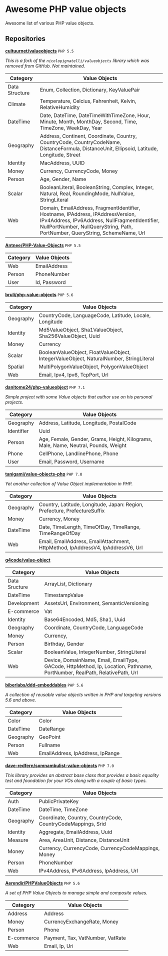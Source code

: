 # Awesome PHP value objects

Awesome list of various PHP value objects.

## Repositories


**[cultuurnet/valueobjects](https://github.com/cultuurnet/valueobjects)** `PHP 5.5`

*This is a fork of the `nicolopignatelli/valueobjects` library which was removed from GitHub. Not maintained.*

| Category | Value Objects |
|----------|---------------|
| Data Structure | Enum, Collection, Dictionary, KeyValuePair |
| Climate | Temperature, Celcius, Fahrenheit, Kelvin, RelativeHumidity |
| DateTime | Date, DateTime, DateTimeWithTimeZone, Hour, Minute, Month, MonthDay, Second, Time, TimeZone, WeekDay, Year |
| Geography | Address, Continent, Coordinate, Country, CountryCode, CountryCodeName, DistanceFormula, DistanceUnit, Ellipsoid, Latitude, Longitude, Street |
| Identity | MacAddress, UUID |
| Money | Currency, CurrencyCode, Money |
| Person | Age, Gender, Name |
| Scalar | BooleanLiteral, BooleanString, Complex, Integer, Natural, Real, RoundingMode, NullValue, StringLiteral |
| Web | Domain, EmailAddress, FragmentIdentifier, Hostname, IPAddress, IPAddressVersion, IPv4Address, IPv6Address, NullFragmentIdentifier, NullPortNumber, NullQueryString, Path, PortNumber, QueryString, SchemeName, Url | 

**[Antnee/PHP-Value-Objects](https://github.com/Antnee/PHP-Value-Objects)** `PHP 5.5`

| Category | Value Objects |
|----------|---------------|
| Web | EmailAddress |
| Person | PhoneNumber |
| User | Id, Password |

**[bruli/php-value-objects](https://github.com/bruli/php-value-objects)** `PHP 5.6`

| Category | Value Objects |
|----------|---------------|
| Geography | CountryCode, LanguageCode, Latitude, Locale, Longitude |
| Identity | Md5ValueObject, Sha1ValueObject, Sha256ValueObject, Uuid |
| Money | Currency |
| Scalar | BooleanValueObject, FloatValueObject, IntegerValueObject, NaturalNumber, StringLiteral |
| Spatial | MultiPolygonValueObject, PolygonValueObject |
| Web | Email, Ipv4, Ipv6, TcpPort, Url |


**[danitome24/php-valueobject](https://github.com/danitome24/php-valueobject)** `PHP 7.1`

*Simple project with some Value objects that author use on his personal projects.*

| Category | Value Objects |
|----------|---------------|
| Geography | Address, Latitude, Longitude, PostalCode |
| Identifier | Uuid |
| Person | Age, Female, Gender, Grams, Height, Kilograms, Male, Name, Neutral, Pounds, Weight |
| Phone | CellPhone, LandlinePhone, Phone |
| User | Email, Password, Username |


**[tanigami/value-objects-php](https://github.com/tanigami/value-objects-php)** `PHP 7.0`

*Yet another collection of Value Object implementation in PHP.*

| Category | Value Objects |
|----------|---------------|
| Geography | Country, Latitude, Longitude, Japan: Region, Prefecture, PrefectureSuffix |
| Money | Currency, Money |
| DateTime | Date, TimeLength, TimeOfDay, TimeRange, TimeRangeOfDay |
| Web | Email, EmailAddress, EmailAttachment, HttpMethod, IpAddressV4, IpAddressV6, Url |


**[g4code/value-object](https://github.com/g4code/value-object)**

| Category | Value Objects |
|----------|---------------|
| Data Sructure | ArrayList, Dictionary |
| DateTime | TimestampValue |
| Development | AssetsUrl, Environment, SemanticVersioning |
| E-commerce | Vat |
| Identity | Base64Encoded, Md5, Sha1, Uuid |
| Geography | Coordinate, CountryCode, LanguageCode |
| Money | Currency, |
| Person | Birthday, Gender |
| Scalar | BooleanValue, IntegerNumber, StringLiteral |
| Web | Device, DomainName, Email, EmailType, GACode, HttpMethod, Ip, Location, Pathname, PortNumber, RealPath, RelativePath, Url |


**[biberlabs/ddd-embeddables](https://github.com/biberlabs/ddd-embeddables)** `PHP 5.6`

*A collection of reusable value objects written in PHP and targeting versions 5.6 and above.*

| Category | Value Objects |
|----------|---------------|
| Color | Color |
| DateTime | DateRange |
| Geography | GeoPoint |
| Person | Fullname |
| Web | EmailAddress, IpAddress, IpRange |


**[dave-redfern/somnambulist-value-objects](https://github.com/dave-redfern/somnambulist-value-objects)** `PHP 7.0`

*This library provides an abstract base class that provides a basic equality test and foundation for your VOs along with a couple of basic types.*

| Category | Value Objects |
|----------|---------------|
| Auth | PublicPrivateKey |
| DateTime | DateTime, TimeZone |
| Geography | Coordinate, Country, CountryCode, CountryCodeMappings, Srid |
| Identity | Aggregate, EmailAddress, Uuid |
| Measure | Area, AreaUnit, Distance, DistanceUnit |
| Money | Currency, CurrencyCode, CurrencyCodeMappings, Money |
| Person | PhoneNumber |
| Web | IPv4Address, IPv6Address, IpAddress, Url |


**[Aerendir/PHPValueObjects](https://github.com/Aerendir/PHPValueObjects)** `PHP 5.6`

*A set of PHP Value Objects to manage simple and composite values.*

| Category | Value Objects |
|----------|---------------|
| Address | Address |
| Money | CurrencyExchangeRate, Money |
| Person | Phone |
| E-commerce | Payment, Tax, VatNumber, VatRate |
| Web | Email, Ip, Uri |

